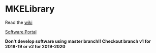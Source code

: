 # MKELibrary

Read the [wiki](https://github.com/CalPolyFSAE/MKELibrary/wiki)

[Software Portal](http://www.cpfsae.org/w/index.php?title=Portals:2019_Software)

**Don't develop software using master branch!! Checkout branch v1 for 2018-19 or v2 for 2019-2020**
